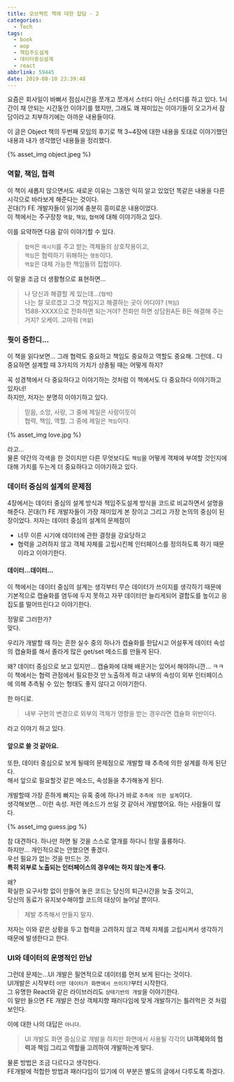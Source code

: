```yaml
---
title: 오브젝트 책에 대한 잡담 - 2
categories:
  - Tech
tags:
  - book
  - oop
  - 책임주도설계
  - 데이터중심설계
  - react
abbrlink: 59445
date: 2019-08-10 23:39:48
---
```

요즘은 회사일이 바뻐서 점심시간을 쪼개고 쪼개서 스터디 아닌 스터디를 하고 있다. 
1시간이 채 안되는 시간동안 이야기를 했지만, 그래도 꽤 재미있는 이야기들이 오고가서 잠담이라고 치부하기에는 아까운 내용들이다. 

이 글은 Object 책의 두번째 모임의 후기로 책 3~4장에 대한 내용을 토대로 이야기했던 내용과 내가 생각했던 내용들을 정리했다.

{% asset_img object.jpeg %}


### 역할, 책임, 협력
이 책이 새롭지 않으면서도 새로운 이유는 그동안 익히 알고 있었던 똑같은 내용을 다른 시각으로 바라보게 해준다는 것이다.  
꼰대(?) FE 개발자들이 읽기에 충분히 흥미로운 내용이었다.  
이 책에서는 주구장창 `역할`, `책임`, `협력`에 대해 이야기하고 있다.

<!-- more -->

이를 요약하면 다음 같이 이야기할 수 있다.
> `협력`은 `메시지`를 주고 받는 객체들의 상호작용이고,   
> `책임`은 협력하기 위해하는 `행동`이다.  
> `역할`은 대체 가능한 책임들의 집합이다.


이 말을 조금 더 생활형으로 표현하면...

> 나 당신과 해결할 게 있는데...(`협력`)  
> 나는 잘 모르겠고 그것 책임지고 해결하는 곳이 어디야? (`책임`)  
> 1588-XXXX으로 전화하면 되는거야? 전화만 하면 상담원A든 B든 해결해 주는 거지? 오케이. 고마워 (`역할`)

### 뭣이 중한디...
이 책을 읽다보면... 그래 협력도 중요하고 책임도 중요하고 역할도 중요해. 그런데.. 다 중요하면 설계할 때 3가지의 가치가 상충될 때는 어떻게 하지?

꼭 성경책에서 다 중요하다고 이야기하는 것처럼 이 책에서도 다 중요하다 이야기하고 있자너!  
하지만, 저자는 분명히 이야기하고 있다.

> 믿음, 소망, 사랑, 그 중에 제일은 사랑이듯이  
> 협력, 책임, 역할. 그 중에 제일은 `책임`이다.

{% asset_img love.jpg %}

라고...  
물론 약간의 각색을 한 것이지만 다른 무엇보다도 `책임`을 어떻게 객체에 부여할 것인지에 대해 가치를 두는게 더 중요하다고 이야기하고 있다.

### 데이터 중심의 설계의 문제점
4장에서는 데이터 중심의 설계 방식과 책임주도설계 방식을 코드로 비교하면서 설명을 해준다.
꼰대(?) FE 개발자들이 가장 재미있게 본 장이고 그리고 가장 논의의 중심이 된 장이었다.
저자는 데이터 중심의 설계의 문제점이 

- 너무 이른 시기에 데이터에 관한 결정을 강요당하고
- 협력을 고려하지 않고 객체 자체를 고립시킨체 인터페이스를 정의하도록 하기 때문이라고 이야기한다.

#### 데이터...데이터...
이 책에서는 데이터 중심의 설계는 생각부터 무슨 데이터가 쓰이지를 생각하기 때문에 기본적으로 캡슐화를 염두에 두지 못하고 자꾸 데이터만 늘리게되어 결합도를 높이고 응집도를 떨어뜨린다고 이야기한다.  

정말로 그러한가?  
맞다.  

우리가 개발할 때 하는 흔한 실수 중의 하나가 캡슐화를 한답시고 어설푸게 데이터 속성의 캡슐화를 해서 졸라게 많은 get/set 메소드를 만들게 된다.

왜? 데이터 중심으로 보고 있지만... 캡슐화에 대해 배운거는 있어서 해야하니깐... ㅋㅋ  
이 책에서는 협력 관점에서 필요한것 만 노출하게 하고 내부의 속성이 외부 인터페이스에 의해 추측될 수 있는 형태도 좋지 않다고 이야기한다.  

한 마디로.
> 내부 구현의 변경으로 외부의 객체가 영향을 받는 경우라면 캡슐화 위반이다.

라고 이야기 하고 있다.

#### 앞으로 쓸 것 같아요.
또한, 데이터 중심으로 보게 될때의 문제점으로 개발할 때 추측에 의한 설계를 하게 된단다.  
해서 앞으로 필요할것 같은 메소드, 속성들을 추가해놓게 된다.

개발할때 가장 흔하게 빠지는 유혹 중에 하나가 바로 `추측에 의한 설계`이다.   
생각해보면... 이런 속성. 저런 메소드가 쓰일 것 같아서 개발했어요. 하는 사람들이 많다.  

{% asset_img guess.jpg %}

참 대견하다. 하나만 하면 될 것을 스스로 열개를 하다니 정말 훌륭하다.  
하지만... 개인적으로는 안했으면 좋겠다.  
우선 필요가 없는 것을 만드는 것.   
**특히 외부로 노출되는 인터페이스의 경우에는 하지 않는게 좋다.**  

왜?  
확실한 요구사항 없이 만들어 놓은 코드는 당신의 퇴근시간을 늦출 것이고,  
당신의 동료가 유지보수해야할 코드의 대상이 늘어날 뿐이다.    
> 제발 추측해서 만들지 말자.

저자는 이와 같은 상황을 두고 협력을 고려하지 않고 객체 자체를 고립시켜서 생각하기 때문에 발생한다고 한다.

### UI와 데이터의 운명적인 만남
그런데 문제는...UI 개발은 필연적으로 데이터를 먼저 보게 된다는 것이다.  
UI개발은 시작부터 `어떤 데이터가 화면에서 쓰이지?`부터 시작한다.  
그 유명한 React와 같은 라이브러리도 `상태기반의 개발`을 이야기한다.  
이 말만 들으면 FE 개발은 천상 객체지향 패러다임에 맞게 개발하기는 틀려먹은 것 처럼 보인다.

이에 대한 나의 대답은 `아니다`.  
> UI 개발도 화면 중심으로 개발을 하지만 화면에서 사용될 각각의 **UI객체와의 협력과 책임 그리고 역할을 고려하여 개발하는게 맞다.**  

물론 방법은 조금 다르다고 생각한다.  
FE개발에 적합한 방법과 패러다임이 있기에 이 부분은 별도의 글에서 다루도록 하겠다.